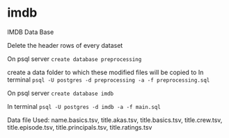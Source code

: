 # imdb
IMDB Data Base

Delete the header rows of every dataset


On psql server `create database preprocessing`

create a data folder to which these modified files will be copied to
In terminal `psql -U postgres -d preprocessing -a -f preprocessing.sql`



On psql server `create database imdb`

In terminal `psql -U postgres -d imdb -a -f main.sql`


Data file Used: name.basics.tsv, title.akas.tsv, title.basics.tsv, title.crew.tsv, title.episode.tsv, title.principals.tsv, title.ratings.tsv


